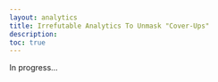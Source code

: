 ```yaml
---
layout: analytics
title: Irrefutable Analytics To Unmask "Cover-Ups"
description: 
toc: true
---
```


In progress...
